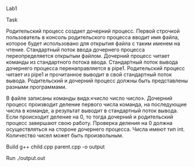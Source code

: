 Lab1

Task

Родительский процесс создает дочерний процесс. Первой строчкой пользователь в консоль
родительского процесса вводит имя файла, которое будет использовано для открытия файла с
таким именем на чтение. Стандартный поток ввода дочернего процесса переопределяется
открытым файлом. Дочерний процесс читает команды из стандартного потока ввода.
Стандартный поток вывода дочернего процесса перенаправляется в pipe1. Родительский процесс
читает из pipe1 и прочитанное выводит в свой стандартный поток вывода. Родительский и
дочерний процесс должны быть представлены разными программами.


В файле записаны команды вида:«число число число<endline>». Дочерний процесс
производит деление первого числа команда, на последующие числа в команде, а результат
выводит в стандартный поток вывода. Если происходит деление на 0, то тогда дочерний и
родительский процесс завершают свою работу. Проверка деления на 0 должна осуществляться на
стороне дочернего процесса. Числа имеют тип int. Количество чисел может быть произвольным.




Build
g++ child.cpp parent.cpp -o output

Run
./output.out
